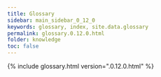 ```yaml
---
title: Glossary
sidebar: main_sidebar_0_12_0
keywords: glossary, index, site.data.glossary
permalink: glossary.0.12.0.html
folder: knowledge
toc: false
---
```


{% include glossary.html version=".0.12.0.html" %}
